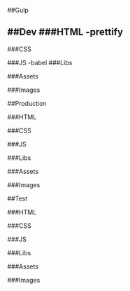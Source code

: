 ##Gulp

##Dev
###HTML
-prettify
-
###CSS

###JS
-babel
###Libs

###Assets

###Images


##Production

###HTML

###CSS

###JS

###Libs

###Assets

###Images

##Test

###HTML

###CSS

###JS

###Libs

###Assets

###Images